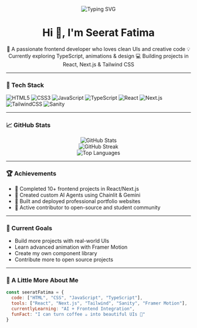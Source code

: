<!-- Banner -->
<p align="center">
  <img src="https://readme-typing-svg.demolab.com?font=Fira+Code&weight=500&size=22&pause=1000&center=true&vCenter=true&width=435&lines=Frontend+Developer+%E2%9C%A8;React+%2F+Next.js+%2F+Tailwind+Lover;Bringing+Designs+to+Life+%F0%9F%92%8E" alt="Typing SVG" />
</p>

<h1 align="center">Hi 👋, I'm Seerat Fatima</h1>

<p align="center">
🌸 A passionate frontend developer who loves clean UIs and creative code  
💡 Currently exploring TypeScript, animations & design  
💻 Building projects in React, Next.js & Tailwind CSS  
</p>

---

### 🚀 Tech Stack

![HTML5](https://img.shields.io/badge/HTML5-E34F26?style=for-the-badge&logo=html5&logoColor=white)
![CSS3](https://img.shields.io/badge/CSS3-1572B6?style=for-the-badge&logo=css3&logoColor=white)
![JavaScript](https://img.shields.io/badge/JavaScript-F7DF1E?style=for-the-badge&logo=javascript&logoColor=black)
![TypeScript](https://img.shields.io/badge/TypeScript-007ACC?style=for-the-badge&logo=typescript&logoColor=white)
![React](https://img.shields.io/badge/React-20232A?style=for-the-badge&logo=react&logoColor=61DAFB)
![Next.js](https://img.shields.io/badge/Next.js-black?style=for-the-badge&logo=next.js&logoColor=white)
![TailwindCSS](https://img.shields.io/badge/Tailwind_CSS-38B2AC?style=for-the-badge&logo=tailwind-css&logoColor=white)
![Sanity](https://img.shields.io/badge/Sanity-FF2D20?style=for-the-badge&logo=sanity&logoColor=white)

---

### 📈 GitHub Stats

<p align="center">
  <img src="https://github-readme-stats.vercel.app/api?username=muntaha-fatima&show_icons=true&theme=radical" alt="GitHub Stats" />
  <br/>
  <img src="https://github-readme-streak-stats.herokuapp.com/?user=muntaha-fatima&theme=radical" alt="GitHub Streak" />
  <br/>
  <img src="https://github-readme-stats.vercel.app/api/top-langs/?username=muntaha-fatima&layout=compact&theme=radical" alt="Top Languages" />
</p>

---

### 🏆 Achievements

- 🥇 Completed 10+ frontend projects in React/Next.js
- 🌟 Created custom AI Agents using Chainlit & Gemini
- 💼 Built and deployed professional portfolio websites
- 🎯 Active contributor to open-source and student community

---

### 🎯 Current Goals

- Build more projects with real-world UIs
- Learn advanced animation with Framer Motion
- Create my own component library
- Contribute more to open source projects

---

### 💖 A Little More About Me

```js
const seeratFatima = {
  code: ["HTML", "CSS", "JavaScript", "TypeScript"],
  tools: ["React", "Next.js", "Tailwind", "Sanity", "Framer Motion"],
  currentlyLearning: "AI + Frontend Integration",
  funFact: "I can turn coffee ☕ into beautiful UIs 🎨"
}
